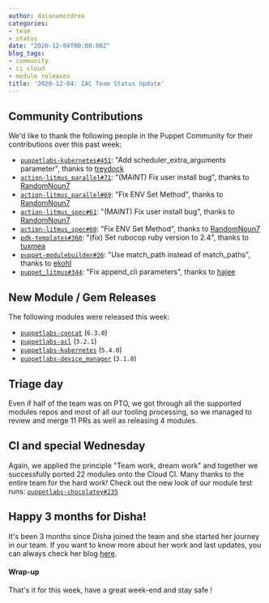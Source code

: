 ```yaml
---
author: daianamezdrea
categories:
- team
- status
date: "2020-12-04T00:00:00Z"
blog_tags:
- community
- ci cloud
- module releases
title: '2020-12-04: IAC Team Status Update'
---
```


## Community Contributions

We'd like to thank the following people in the Puppet Community for their contributions over this past week:

- [`puppetlabs-kubernetes#451`][puppetlabs-kubernetes-pr-451]: "Add scheduler_extra_arguments parameter", thanks to [treydock][treydock]
- [`action-litmus_parallel#71`][action-litmus_parallel-pr-71]: "(MAINT) Fix user install bug", thanks to [RandomNoun7][RandomNoun7]
- [`action-litmus_parallel#69`][action-litmus_parallel-pr-69]: "Fix ENV Set Method", thanks to [RandomNoun7][RandomNoun7]
- [`action-litmus_spec#61`][action-litmus_spec-pr-61]: "(MAINT) Fix user install bug", thanks to [RandomNoun7][RandomNoun7]
- [`action-litmus_spec#60`][action-litmus_spec-pr-60]: "Fix ENV Set Method", thanks to [RandomNoun7][RandomNoun7]
- [`pdk-templates#360`][pdk-templates-pr-360]: "(fix) Set rubocop ruby version to 2.4", thanks to [tuxmea][tuxmea]
- [`puppet-modulebuilder#26`][puppet-modulebuilder-pr-26]: "Use match_path instead of match_paths", thanks to [ekohl][ekohl]
- [`puppet_litmus#344`][puppet_litmus-pr-344]: "Fix append_cli parameters", thanks to [hajee][hajee]

## New Module / Gem Releases

The following modules were released this week:

- [`puppetlabs-concat`][puppetlabs-concat] (`6.3.0`)
- [`puppetlabs-acl`][puppetlabs-acl] (`3.2.1`)
- [`puppetlabs-kubernetes`][puppetlabs-kubernetes] (`5.4.0`)
- [`puppetlabs-device_manager`][puppetlabs-device_manager] (`3.1.0`)

## Triage day

Even if half of the team was on PTO, we got through all the supported modules repos and most of all our tooling processing, so we managed to review and merge 11 PRs as well as releasing 4 modules. 

## CI and special Wednesday

Again, we applied the principle "Team work, dream work" and together we successfully ported 22 modules onto the Cloud CI. Many thanks to the entire team for the hard work! Check out the new look of our module test runs: [`puppetlabs-chocolatey#235`](https://github.com/puppetlabs/puppetlabs-chocolatey/pull/235/checks)

## Happy 3 months for Disha! 

It's been 3 months since Disha joined the team and she started her journey in our team. If you want to know more about her work and last updates, you can always check her blog [here](https://puppetlabs.github.io/iac/lifeofinternatpuppet/post_14.html).

#### Wrap-up

That's it for this week, have a great week-end and stay safe !


  [puppetlabs-concat]: https://github.com/puppetlabs/puppetlabs-concat
  [puppetlabs-acl]: https://github.com/puppetlabs/puppetlabs-acl
  [puppetlabs-kubernetes]: https://github.com/puppetlabs/puppetlabs-kubernetes
  [puppetlabs-device_manager]: https://github.com/puppetlabs/device_manager
  [puppetlabs-kubernetes-pr-451]: https://github.com/puppetlabs/puppetlabs-kubernetes/pull/451
  [treydock]: https://github.com/treydock
  [action-litmus_parallel-pr-71]: https://github.com/puppetlabs/action-litmus_parallel/pull/71
  [RandomNoun7]: https://github.com/RandomNoun7
  [action-litmus_parallel-pr-69]: https://github.com/puppetlabs/action-litmus_parallel/pull/69
  [action-litmus_spec-pr-61]: https://github.com/puppetlabs/action-litmus_spec/pull/61
  [action-litmus_spec-pr-60]: https://github.com/puppetlabs/action-litmus_spec/pull/60
  [pdk-templates-pr-360]: https://github.com/puppetlabs/pdk-templates/pull/360
  [tuxmea]: https://github.com/tuxmea
  [puppet-modulebuilder-pr-26]: https://github.com/puppetlabs/puppet-modulebuilder/pull/26
  [ekohl]: https://github.com/ekohl
  [puppet_litmus-pr-344]: https://github.com/puppetlabs/puppet_litmus/pull/344
  [hajee]: https://github.com/hajee

  [Adrian]:             https://github.com/adrianiurca
  [Ben]:                https://github.com/binford2k
  [Ciaran]:             https://github.com/sanfrancrisko
  [Daiana]:             https://github.com/daianamezdrea
  [Danny]:              https://github.com/carabasdaniel
  [DavidSchmitt]:       https://github.com/DavidS
  [DavidSwan]:          https://github.com/david22swan
  [Disha]:              https://github.com/Disha-maker
  [Lore]:               https://github.com/lionce
  [Michael]:            https://github.com/michaeltlombardi
  [Paula]:              https://github.com/pmcmaw
  [Sheena]:             https://github.com/sheenaajay
  [Supported Modules]:  https://puppetlabs.github.io/iac/modules/
  [Tools]:              https://puppetlabs.github.io/iac/tools/
